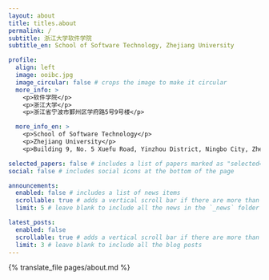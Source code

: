 ```yaml
---
layout: about
title: titles.about
permalink: /
subtitle: 浙江大学软件学院
subtitle_en: School of Software Technology, Zhejiang University

profile:
  align: left
  image: ooibc.jpg
  image_circular: false # crops the image to make it circular
  more_info: >
    <p>软件学院</p>
    <p>浙江大学</p>
    <p>浙江省宁波市鄞州区学府路5号9号楼</p>

  more_info_en: >
    <p>School of Software Technology</p>
    <p>Zhejiang University</p>
    <p>Building 9, No. 5 Xuefu Road, Yinzhou District, Ningbo City, Zhejiang Province, China.</p>

selected_papers: false # includes a list of papers marked as "selected={true}"
social: false # includes social icons at the bottom of the page

announcements:
  enabled: false # includes a list of news items
  scrollable: true # adds a vertical scroll bar if there are more than 3 news items
  limit: 5 # leave blank to include all the news in the `_news` folder

latest_posts:
  enabled: false
  scrollable: true # adds a vertical scroll bar if there are more than 3 new posts items
  limit: 3 # leave blank to include all the blog posts
---
```


{% translate_file pages/about.md %}


